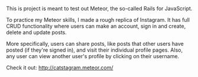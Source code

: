This is project is meant to test out Meteor, the so-called Rails for JavaScript. 

To practice my Meteor skills, I made a rough replica of Instagram. It has full CRUD functionality where users can make an account, sign in and create, delete and update posts.

More specifically, users can share posts, like posts that other users have posted (if they're signed in), and visit their individual profile pages. Also, any user can view another user's profile by clicking on their username.

Check it out: http://catstagram.meteor.com/
